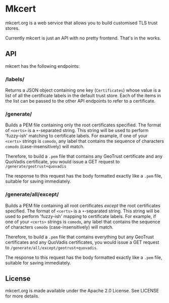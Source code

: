 # Mkcert

mkcert.org is a web service that allows you to build customised TLS trust
stores.

Currently mkcert is just an API with no pretty frontend. That's in the works.

## API

mkcert has the following endpoints:

### /labels/

Returns a JSON object containing one key (`Certificates`) whose value is a list
of all the certificate labels in the default trust store. Each of the items in
the list can be passed to the other API endpoints to refer to a certificate.

### /generate/<certs>

Builds a PEM file containing only the root certificates specified. The format
of `<certs>` is a `+`-separated string. This string will be used to perform
'fuzzy-ish' matching to certificate labels. For example, if one of your
`<certs>` strings is `comodo`, any label that contains the sequence of
characters `comodo` (case-insensitively) will match.

Therefore, to build a `.pem` file that contains any GeoTrust certificate and
any QuoVadis certificate, you would issue a GET request to
`/generate/geotrust+quovadis`

The response to this request has the body formatted exactly like a `.pem` file,
suitable for saving immediately.

### /generate/all/except/<certs>

Builds a PEM file containing all root certificates *except* the root
certificates specified. The format of `<certs>` is a `+`-separated string.
This string will be used to perform 'fuzzy-ish' mapping to certificate labels.
For example, if one of your `<certs>` strings is `comodo`, any label that
contains the sequence of characters `comodo` (case-insensitively) will match.

Therefore, to build a `.pem` file that contains everything but any GeoTrust
certificates and any QuoVadis certificates, you would issue a GET request to
`/generate/all/except/geotrust+quovadis`.

The response to this request has the body formatted exactly like a `.pem` file,
suitable for saving immediately.

## License

mkcert.org is made available under the Apache 2.0 License. See LICENSE for more
details.
